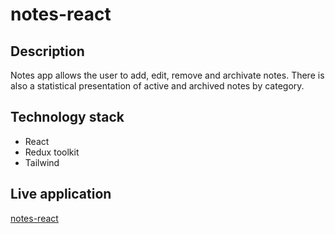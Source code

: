 # notes-react

## Description

Notes app allows the user to add, edit, remove and archivate notes. There is also a statistical presentation of active and archived notes by category.

## Technology stack

- React
- Redux toolkit
- Tailwind

## Live application

[notes-react](https://graceful-crisp-910b9b.netlify.app/)
